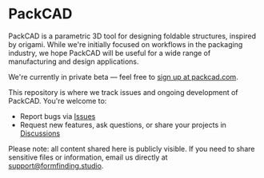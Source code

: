 # PackCAD

PackCAD is a parametric 3D tool for designing foldable structures, inspired by origami. While we're initially focused on workflows in the packaging industry, we hope PackCAD will be useful for a wide range of manufacturing and design applications.

We're currently in private beta — feel free to [sign up at packcad.com](https://packcad.com).

This repository is where we track issues and ongoing development of PackCAD.
You're welcome to:

- Report bugs via [Issues](https://github.com/amandaghassaei/packcad-beta/issues)
- Request new features, ask questions, or share your projects in [Discussions](https://github.com/amandaghassaei/packcad-beta/discussions)

Please note: all content shared here is publicly visible. If you need to share sensitive files or information, email us directly at support@formfinding.studio.
